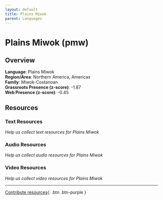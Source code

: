 ```yaml
---
layout: default
title: Plains Miwok
parent: Languages
---
```


# Plains Miwok (pmw)

## Overview

**Language**: Plains Miwok  
**Region/Area**: Northern America, Americas  
**Family**: Miwok-Costanoan  
**Grassroots Presence (z-score)**: -1.87  
**Web Presence (z-score)**: -0.45  

## Resources

### Text Resources
*Help us collect text resources for Plains Miwok*

### Audio Resources
*Help us collect audio resources for Plains Miwok*

### Video Resources
*Help us collect video resources for Plains Miwok*

---

[Contribute resources](https://forms.office.com/e/1SfLJx3u1r){: .btn .btn-purple }
